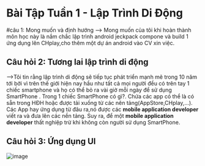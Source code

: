 # Bài Tập Tuần 1 - Lập Trình Di Động

#câu 1: Mong muốn và định hướng 
  --> Mong muốn của tôi khi hoàn thành môn học này là nắm chắc lập trình android jeckpack compone và build 1 ứng dụng lên CHplay,cho thêm một dự án android vào CV xin việc.
  
## Câu hỏi 2: Tương lai lập trình di động
  -->Tôi tin rằng lập trình di động sẽ tiếp tục phát triển mạnh mẽ trong 10 năm tới bởi vì trên thế giới hiện nay hầu như tất cả mọi người đều có trên tay 1 chiếc smartphone 
  và họ có thể bỏ ra vài giờ mỗi ngày để sử dụng SmartPhone . Trong 1 chiếc SmartPhone có gì?. Chứa các app có thể là có sẵn trong HĐH hoặc được tải xuống từ các nên tảng(AppStore,CHplay,...).
  Các App hay ứng dụng từ đâu ra,nó được các **mobile application developer** viết ra và đưa lên các nền tảng. Suy ra, để một **mobile application developer** thất nghiệp trừ khi không còn người sử dụng SmartPhone.
  
  ## Câu hỏi 3: Ứng dụng UI 
  
  ![image](https://github.com/user-attachments/assets/d1b33dae-d75c-4ca6-984d-5888017e1f85)
